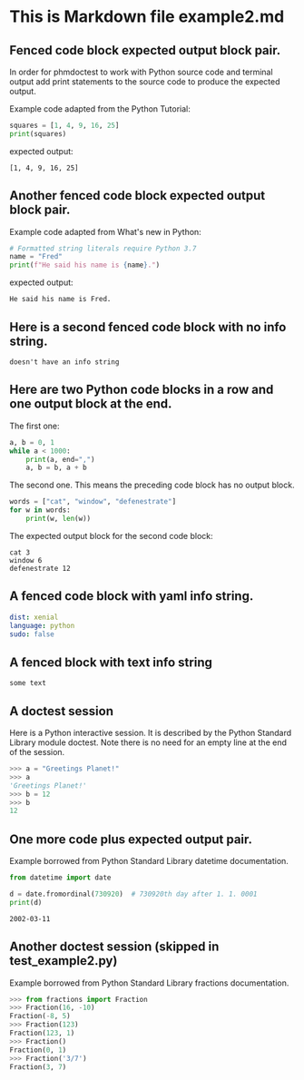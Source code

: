 # This is Markdown file example2.md
## Fenced code block expected output block pair.
In order for phmdoctest to work with Python source code and
terminal output add print statements to the
source code to produce the expected output.

Example code adapted from the Python Tutorial:
```python
squares = [1, 4, 9, 16, 25]
print(squares)
```
expected output:
```
[1, 4, 9, 16, 25]
```

## Another fenced code block expected output block pair.
Example code adapted from What's new in Python:
```python
# Formatted string literals require Python 3.7
name = "Fred"
print(f"He said his name is {name}.")
```
expected output:
```
He said his name is Fred.
```

## Here is a second fenced code block with no info string.
```
doesn't have an info string
```

## Here are two Python code blocks in a row and one output block at the end.
The first one:
```python
a, b = 0, 1
while a < 1000:
    print(a, end=",")
    a, b = b, a + b
```
The second one. This means the preceding code block has no output block.
```python
words = ["cat", "window", "defenestrate"]
for w in words:
    print(w, len(w))
```
The expected output block for the second code block:

```
cat 3
window 6
defenestrate 12
```

## A fenced code block with yaml info string.

```yaml
dist: xenial
language: python
sudo: false
```

## A fenced block with text info string

```text
some text
```

## A doctest session
Here is a Python interactive session.  It is described by
the Python Standard Library module doctest.  Note there is
no need for an empty line at the end of the session. 
```py
>>> a = "Greetings Planet!"
>>> a
'Greetings Planet!'
>>> b = 12
>>> b
12
```

## One more code plus expected output pair.

Example borrowed from Python Standard Library datetime documentation.
```python
from datetime import date

d = date.fromordinal(730920)  # 730920th day after 1. 1. 0001
print(d)
```

```
2002-03-11
```

## Another doctest session (skipped in test_example2.py)

Example borrowed from Python Standard Library 
fractions documentation.
```py
>>> from fractions import Fraction
>>> Fraction(16, -10)
Fraction(-8, 5)
>>> Fraction(123)
Fraction(123, 1)
>>> Fraction()
Fraction(0, 1)
>>> Fraction('3/7')
Fraction(3, 7)
```
